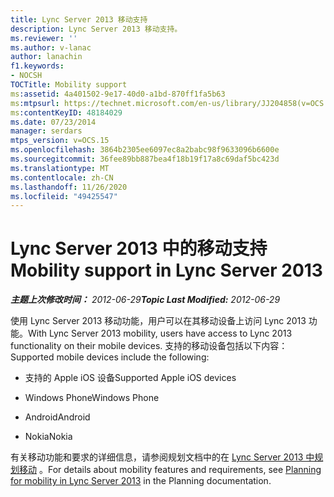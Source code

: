 ```yaml
---
title: Lync Server 2013 移动支持
description: Lync Server 2013 移动支持。
ms.reviewer: ''
ms.author: v-lanac
author: lanachin
f1.keywords:
- NOCSH
TOCTitle: Mobility support
ms:assetid: 4a401502-9e17-40d0-a1bd-870ff1fa5b63
ms:mtpsurl: https://technet.microsoft.com/en-us/library/JJ204858(v=OCS.15)
ms:contentKeyID: 48184029
ms.date: 07/23/2014
manager: serdars
mtps_version: v=OCS.15
ms.openlocfilehash: 3864b2305ee6097ec8a2babc98f9633096b6600e
ms.sourcegitcommit: 36fee89bb887bea4f18b19f17a8c69daf5bc423d
ms.translationtype: MT
ms.contentlocale: zh-CN
ms.lasthandoff: 11/26/2020
ms.locfileid: "49425547"
---
```

# <a name="mobility-support-in-lync-server-2013"></a><span data-ttu-id="cc29a-103">Lync Server 2013 中的移动支持</span><span class="sxs-lookup"><span data-stu-id="cc29a-103">Mobility support in Lync Server 2013</span></span>

<div data-xmlns="http://www.w3.org/1999/xhtml">

<div class="topic" data-xmlns="http://www.w3.org/1999/xhtml" data-msxsl="urn:schemas-microsoft-com:xslt" data-cs="https://msdn.microsoft.com/">

<div data-asp="https://msdn2.microsoft.com/asp">



</div>

<div id="mainSection">

<div id="mainBody"><span data-ttu-id="cc29a-104">

<span> </span></span><span class="sxs-lookup"><span data-stu-id="cc29a-104">

<span> </span></span></span>

<span data-ttu-id="cc29a-105">_**主题上次修改时间：** 2012-06-29_</span><span class="sxs-lookup"><span data-stu-id="cc29a-105">_**Topic Last Modified:** 2012-06-29_</span></span>

<span data-ttu-id="cc29a-106">使用 Lync Server 2013 移动功能，用户可以在其移动设备上访问 Lync 2013 功能。</span><span class="sxs-lookup"><span data-stu-id="cc29a-106">With Lync Server 2013 mobility, users have access to Lync 2013 functionality on their mobile devices.</span></span> <span data-ttu-id="cc29a-107">支持的移动设备包括以下内容：</span><span class="sxs-lookup"><span data-stu-id="cc29a-107">Supported mobile devices include the following:</span></span>

  - <span data-ttu-id="cc29a-108">支持的 Apple iOS 设备</span><span class="sxs-lookup"><span data-stu-id="cc29a-108">Supported Apple iOS devices</span></span>

  - <span data-ttu-id="cc29a-109">Windows Phone</span><span class="sxs-lookup"><span data-stu-id="cc29a-109">Windows Phone</span></span>

  - <span data-ttu-id="cc29a-110">Android</span><span class="sxs-lookup"><span data-stu-id="cc29a-110">Android</span></span>

  - <span data-ttu-id="cc29a-111">Nokia</span><span class="sxs-lookup"><span data-stu-id="cc29a-111">Nokia</span></span>

<span data-ttu-id="cc29a-112">有关移动功能和要求的详细信息，请参阅规划文档中的在 [Lync Server 2013 中规划移动](lync-server-2013-planning-for-mobility.md) 。</span><span class="sxs-lookup"><span data-stu-id="cc29a-112">For details about mobility features and requirements, see [Planning for mobility in Lync Server 2013](lync-server-2013-planning-for-mobility.md) in the Planning documentation.</span></span>

<span data-ttu-id="cc29a-113"></div>

<span> </span>

</div>

</div>

</span><span class="sxs-lookup"><span data-stu-id="cc29a-113"></div>

<span> </span>

</div>

</div>

</span></span></div>

